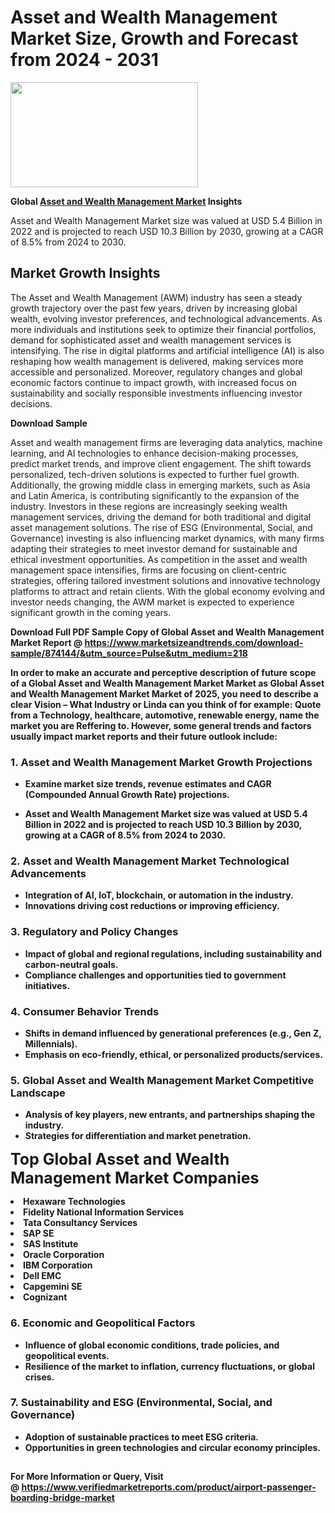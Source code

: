 <H1>Asset and Wealth Management Market Size, Growth and Forecast from 2024 - 2031</H1><img class="aligncenter size-medium wp-image-584254" src="https://thirdeyenews.in/wp-content/uploads/2024/09/Global-Market-Research-300x168.jpeg" alt="" width="300" height="168" /><p><strong>Global&nbsp;<a href="https://www.marketsizeandtrends.com/download-sample/874144/&amp;utm_source=Pulse&amp;utm_medium=218">Asset and Wealth Management Market</a> Insights</strong></p><p>Asset and Wealth Management Market size was valued at USD 5.4 Billion in 2022 and is projected to reach USD 10.3 Billion by 2030, growing at a CAGR of 8.5% from 2024 to 2030.</p><p><h2>Market Growth Insights</h2> <p>The Asset and Wealth Management (AWM) industry has seen a steady growth trajectory over the past few years, driven by increasing global wealth, evolving investor preferences, and technological advancements. As more individuals and institutions seek to optimize their financial portfolios, demand for sophisticated asset and wealth management services is intensifying. The rise in digital platforms and artificial intelligence (AI) is also reshaping how wealth management is delivered, making services more accessible and personalized. Moreover, regulatory changes and global economic factors continue to impact growth, with increased focus on sustainability and socially responsible investments influencing investor decisions.</p> <p><strong>Download Sample</strong></p> <p>Asset and wealth management firms are leveraging data analytics, machine learning, and AI technologies to enhance decision-making processes, predict market trends, and improve client engagement. The shift towards personalized, tech-driven solutions is expected to further fuel growth. Additionally, the growing middle class in emerging markets, such as Asia and Latin America, is contributing significantly to the expansion of the industry. Investors in these regions are increasingly seeking wealth management services, driving the demand for both traditional and digital asset management solutions. The rise of ESG (Environmental, Social, and Governance) investing is also influencing market dynamics, with many firms adapting their strategies to meet investor demand for sustainable and ethical investment opportunities. As competition in the asset and wealth management space intensifies, firms are focusing on client-centric strategies, offering tailored investment solutions and innovative technology platforms to attract and retain clients. With the global economy evolving and investor needs changing, the AWM market is expected to experience significant growth in the coming years. <p><strong></p><p><span class=""><strong>Download Full PDF Sample Copy of Global Asset and Wealth Management Market Report</strong> @ <a href="https://www.marketsizeandtrends.com/download-sample/874144/&amp;utm_source=Pulse&amp;utm_medium=218" target="_blank">https://www.marketsizeandtrends.com/download-sample/874144/&amp;utm_source=Pulse&amp;utm_medium=218</a></span></p><p>In order to make an accurate and perceptive description of future scope of a Global&nbsp;Asset and Wealth Management Market Market as Global&nbsp;Asset and Wealth Management Market Market of 2025, you need to describe a clear Vision &ndash; What Industry or Linda can you think of for example: Quote from a Technology, healthcare, automotive, renewable energy, name the market you are Reffering to. However, some general trends and factors usually impact market reports and their future outlook include:</p><h3>1.&nbsp;<strong>Asset and Wealth Management Market Growth Projections</strong></h3><ul><li>Examine market size trends, revenue estimates and CAGR (Compounded Annual Growth Rate) projections.</li><li><p>Asset and Wealth Management Market size was valued at USD 5.4 Billion in 2022 and is projected to reach USD 10.3 Billion by 2030, growing at a CAGR of 8.5% from 2024 to 2030.</p></li></ul><h3>2.&nbsp;<strong>Asset and Wealth Management Market Technological Advancements</strong></h3><ul><li>Integration of AI, IoT, blockchain, or automation in the industry.</li><li>Innovations driving cost reductions or improving efficiency.</li></ul><h3>3.&nbsp;<strong>Regulatory and Policy Changes</strong></h3><ul><li>Impact of global and regional regulations, including sustainability and carbon-neutral goals.</li><li>Compliance challenges and opportunities tied to government initiatives.</li></ul><h3>4.&nbsp;<strong>Consumer Behavior Trends</strong></h3><ul><li>Shifts in demand influenced by generational preferences (e.g., Gen Z, Millennials).</li><li>Emphasis on eco-friendly, ethical, or personalized products/services.</li></ul><h3>5.&nbsp;<strong>Global Asset and Wealth Management Market Competitive Landscape</strong></h3><ul><li>Analysis of key players, new entrants, and partnerships shaping the industry.</li><li>Strategies for differentiation and market penetration.</li></ul><p data-pm-slice="1 1 []"><span style="color: inherit; font-family: inherit; font-size: 25px;">Top Global Asset and Wealth Management Market Companies</span></p><div class="" data-test-id=""><p><li>Hexaware Technologies</li><li> Fidelity National Information Services</li><li> Tata Consultancy Services</li><li> SAP SE</li><li> SAS Institute</li><li> Oracle Corporation</li><li> IBM Corporation</li><li> Dell EMC</li><li> Capgemini SE</li><li> Cognizant</li></p></div><h3>6.&nbsp;<strong>Economic and Geopolitical Factors</strong></h3><ul><li>Influence of global economic conditions, trade policies, and geopolitical events.</li><li>Resilience of the market to inflation, currency fluctuations, or global crises.</li></ul><h3>7.&nbsp;<strong>Sustainability and ESG (Environmental, Social, and Governance)</strong></h3><ul><li>Adoption of sustainable practices to meet ESG criteria.</li><li>Opportunities in green technologies and circular economy principles.</li></ul><h2><strong style="font-size: 14px;">For More Information or Query, Visit @&nbsp;</strong><a style="background-color: #ffffff; font-size: 14px;" href="https://www.marketsizeandtrends.com/report/asset-and-wealth-management-market/" target="_blank">https://www.verifiedmarketreports.com/product/airport-passenger-boarding-bridge-market</a></h2>
